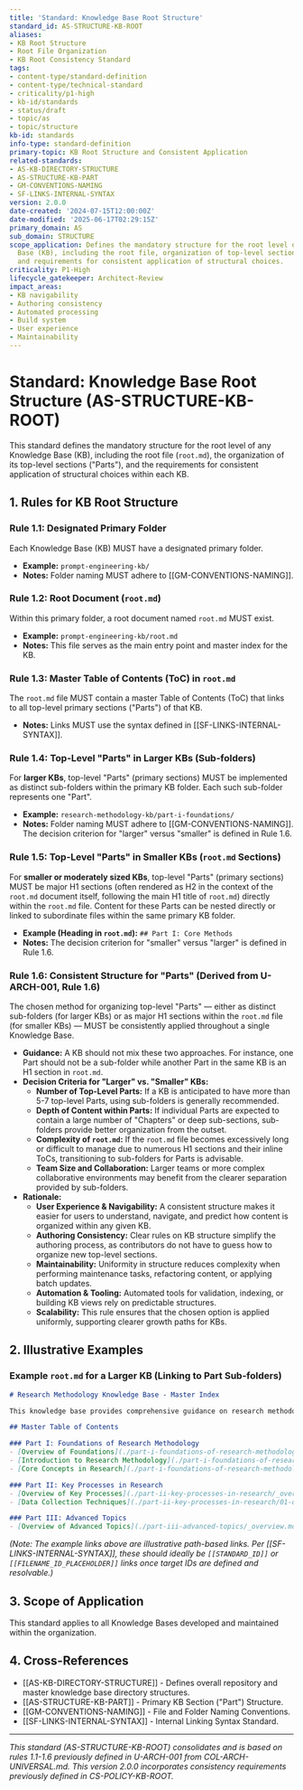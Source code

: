 ```yaml
---
title: 'Standard: Knowledge Base Root Structure'
standard_id: AS-STRUCTURE-KB-ROOT
aliases:
- KB Root Structure
- Root File Organization
- KB Root Consistency Standard
tags:
- content-type/standard-definition
- content-type/technical-standard
- criticality/p1-high
- kb-id/standards
- status/draft
- topic/as
- topic/structure
kb-id: standards
info-type: standard-definition
primary-topic: KB Root Structure and Consistent Application
related-standards:
- AS-KB-DIRECTORY-STRUCTURE
- AS-STRUCTURE-KB-PART
- GM-CONVENTIONS-NAMING
- SF-LINKS-INTERNAL-SYNTAX
version: 2.0.0
date-created: '2024-07-15T12:00:00Z'
date-modified: '2025-06-17T02:29:15Z'
primary_domain: AS
sub_domain: STRUCTURE
scope_application: Defines the mandatory structure for the root level of any Knowledge
  Base (KB), including the root file, organization of top-level sections ('Parts'),
  and requirements for consistent application of structural choices.
criticality: P1-High
lifecycle_gatekeeper: Architect-Review
impact_areas:
- KB navigability
- Authoring consistency
- Automated processing
- Build system
- User experience
- Maintainability
---
```

# Standard: Knowledge Base Root Structure (AS-STRUCTURE-KB-ROOT)

This standard defines the mandatory structure for the root level of any Knowledge Base (KB), including the root file (`root.md`), the organization of its top-level sections ("Parts"), and the requirements for consistent application of structural choices within each KB.

## 1. Rules for KB Root Structure

### Rule 1.1: Designated Primary Folder
Each Knowledge Base (KB) MUST have a designated primary folder.
*   **Example:** `prompt-engineering-kb/`
*   **Notes:** Folder naming MUST adhere to [[GM-CONVENTIONS-NAMING]].

### Rule 1.2: Root Document (`root.md`)
Within this primary folder, a root document named `root.md` MUST exist.
*   **Example:** `prompt-engineering-kb/root.md`
*   **Notes:** This file serves as the main entry point and master index for the KB.

### Rule 1.3: Master Table of Contents (ToC) in `root.md`
The `root.md` file MUST contain a master Table of Contents (ToC) that links to all top-level primary sections ("Parts") of that KB.
*   **Notes:** Links MUST use the syntax defined in [[SF-LINKS-INTERNAL-SYNTAX]].

### Rule 1.4: Top-Level "Parts" in Larger KBs (Sub-folders)
For **larger KBs**, top-level "Parts" (primary sections) MUST be implemented as distinct sub-folders within the primary KB folder. Each such sub-folder represents one "Part".
*   **Example:** `research-methodology-kb/part-i-foundations/`
*   **Notes:** Folder naming MUST adhere to [[GM-CONVENTIONS-NAMING]]. The decision criterion for "larger" versus "smaller" is defined in Rule 1.6.

### Rule 1.5: Top-Level "Parts" in Smaller KBs (`root.md` Sections)
For **smaller or moderately sized KBs**, top-level "Parts" (primary sections) MUST be major H1 sections (often rendered as H2 in the context of the `root.md` document itself, following the main H1 title of `root.md`) directly within the `root.md` file. Content for these Parts can be nested directly or linked to subordinate files within the same primary KB folder.
*   **Example (Heading in `root.md`):** `## Part I: Core Methods`
*   **Notes:** The decision criterion for "smaller" versus "larger" is defined in Rule 1.6.

### Rule 1.6: Consistent Structure for "Parts" (Derived from U-ARCH-001, Rule 1.6)
The chosen method for organizing top-level "Parts" — either as distinct sub-folders (for larger KBs) or as major H1 sections within the `root.md` file (for smaller KBs) — MUST be consistently applied throughout a single Knowledge Base.
*   **Guidance:** A KB should not mix these two approaches. For instance, one Part should not be a sub-folder while another Part in the same KB is an H1 section in `root.md`.
*   **Decision Criteria for "Larger" vs. "Smaller" KBs:**
    *   **Number of Top-Level Parts:** If a KB is anticipated to have more than 5-7 top-level Parts, using sub-folders is generally recommended.
    *   **Depth of Content within Parts:** If individual Parts are expected to contain a large number of "Chapters" or deep sub-sections, sub-folders provide better organization from the outset.
    *   **Complexity of `root.md`:** If the `root.md` file becomes excessively long or difficult to manage due to numerous H1 sections and their inline ToCs, transitioning to sub-folders for Parts is advisable.
    *   **Team Size and Collaboration:** Larger teams or more complex collaborative environments may benefit from the clearer separation provided by sub-folders.
*   **Rationale:** 
    *   **User Experience & Navigability:** A consistent structure makes it easier for users to understand, navigate, and predict how content is organized within any given KB.
    *   **Authoring Consistency:** Clear rules on KB structure simplify the authoring process, as contributors do not have to guess how to organize new top-level sections.
    *   **Maintainability:** Uniformity in structure reduces complexity when performing maintenance tasks, refactoring content, or applying batch updates.
    *   **Automation & Tooling:** Automated tools for validation, indexing, or building KB views rely on predictable structures.
    *   **Scalability:** This rule ensures that the chosen option is applied uniformly, supporting clearer growth paths for KBs.

## 2. Illustrative Examples

### Example `root.md` for a Larger KB (Linking to Part Sub-folders)

```markdown
# Research Methodology Knowledge Base - Master Index

This knowledge base provides comprehensive guidance on research methodologies...

## Master Table of Contents

### Part I: Foundations of Research Methodology
- [Overview of Foundations](./part-i-foundations-of-research-methodology/_overview.md)
- [Introduction to Research Methodology](./part-i-foundations-of-research-methodology/01-introduction-to-research-methodology.md)
- [Core Concepts in Research](./part-i-foundations-of-research-methodology/02-core-concepts-in-research.md)

### Part II: Key Processes in Research
- [Overview of Key Processes](./part-ii-key-processes-in-research/_overview.md)
- [Data Collection Techniques](./part-ii-key-processes-in-research/01-data-collection-techniques.md)

### Part III: Advanced Topics
- [Overview of Advanced Topics](./part-iii-advanced-topics/_overview.md)
```
*(Note: The example links above are illustrative path-based links. Per [[SF-LINKS-INTERNAL-SYNTAX]], these should ideally be `[[STANDARD_ID]]` or `[[FILENAME_ID_PLACEHOLDER]]` links once target IDs are defined and resolvable.)*

## 3. Scope of Application

This standard applies to all Knowledge Bases developed and maintained within the organization.

## 4. Cross-References
- [[AS-KB-DIRECTORY-STRUCTURE]] - Defines overall repository and master knowledge base directory structures.
- [[AS-STRUCTURE-KB-PART]] - Primary KB Section ("Part") Structure.
- [[GM-CONVENTIONS-NAMING]] - File and Folder Naming Conventions.
- [[SF-LINKS-INTERNAL-SYNTAX]] - Internal Linking Syntax Standard.

---
*This standard (AS-STRUCTURE-KB-ROOT) consolidates and is based on rules 1.1-1.6 previously defined in U-ARCH-001 from COL-ARCH-UNIVERSAL.md. This version 2.0.0 incorporates consistency requirements previously defined in CS-POLICY-KB-ROOT.*

